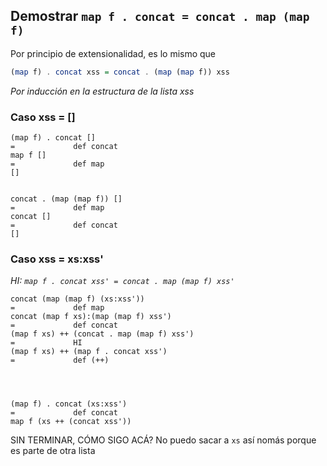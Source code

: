 ## Demostrar `map f . concat = concat . map (map f)`
Por principio de extensionalidad, es lo mismo que
```haskell
(map f) . concat xss = concat . (map (map f)) xss
```

_Por inducción en la estructura de la lista xss_

### Caso xss = []
```
(map f) . concat []
=             def concat
map f []
=             def map
[]


concat . (map (map f)) []
=             def map
concat []
=             def concat
[]
```

### Caso xss = xs:xss'
_HI: `map f . concat xss' = concat . map (map f) xss'`_
```
concat (map (map f) (xs:xss'))
=             def map
concat (map f xs):(map (map f) xss')
=             def concat
(map f xs) ++ (concat . map (map f) xss')
=             HI
(map f xs) ++ (map f . concat xss')
=             def (++)




(map f) . concat (xs:xss')
=             def concat
map f (xs ++ (concat xss'))

```
SIN TERMINAR, CÓMO SIGO ACÁ?
No puedo sacar a `xs` así nomás porque es parte de otra lista
